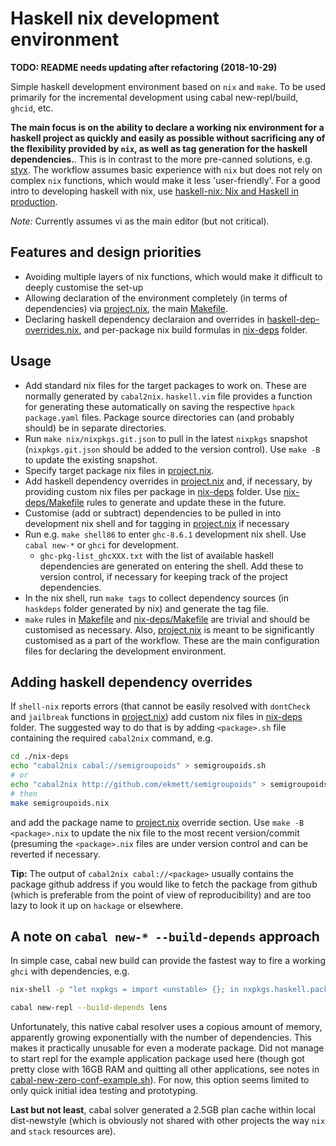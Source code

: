 # Haskell nix development environment

**TODO: README needs updating after refactoring (2018-10-29)**

Simple haskell development environment based on `nix` and `make`.
To be used primarily for the incremental development using cabal new-repl/build, `ghcid`, etc.

**The main focus is on the ability to declare a working nix environment for a haskell project as quickly and easily as possible without sacrificing any of the flexibility provided by `nix`, as well as tag generation for the haskell dependencies.**. This is in contrast to the more pre-canned solutions, e.g. [styx](https://github.com/jyp/styx/). The workflow assumes basic experience with `nix` but does not rely on complex `nix` functions, which would make it less 'user-friendly'. For a good intro to developing haskell with nix, use [haskell-nix: Nix and Haskell in production](https://github.com/Gabriel439/haskell-nix).

*Note:* Currently assumes vi as the main editor (but not critical).

## Features and design priorities
* Avoiding multiple layers of nix functions, which would make it difficult to deeply customise the set-up
* Allowing declaration of the environment completely (in terms of dependencies) via [project.nix](./project.nix), the main [Makefile](./Makefile).
* Declaring haskell dependency declaraion and overrides in [haskell-dep-overrides.nix](./haskell-dep-overrides.nix), and per-package nix build formulas in [nix-deps](./nix-deps/) folder.

## Usage
* Add standard nix files for the target packages to work on. These are normally generated by `cabal2nix`. `haskell.vim` file provides a function for generating these automatically on saving the respective `hpack` `package.yaml` files. Package source directories can (and probably should) be in separate directories.
* Run `make nix/nixpkgs.git.json` to pull in the latest `nixpkgs` snapshot (`nixpkgs.git.json` should be added to the version control). Use `make -B` to update the existing snapshot.
* Specify target package nix files in [project.nix](./project.nix).
* Add haskell dependency overrides in [project.nix](./project.nix) and, if necessary, by providing custom nix files per package in [nix-deps](./nix-deps/) folder. Use [nix-deps/Makefile](./nix-deps/Makefile) rules to generate and update these in the future.
* Customise (add or subtract) dependencies to be pulled in into development nix shell and for tagging in [project.nix](./project.nix) if necessary
* Run e.g. `make shell86` to enter `ghc-8.6.1` development nix shell. Use `cabal new-*` or `ghci` for development.
  - `ghc-pkg-list_ghcXXX.txt` with the list of available haskell dependencies are generated on entering the shell. Add these to version control, if necessary for keeping track of the project dependencies.
* In the nix shell, run `make tags` to collect dependency sources (in `haskdeps` folder generated by nix) and generate the tag file.
* `make` rules in [Makefile](./Makefile) and [nix-deps/Makefile](./nix-deps/Makefile) are trivial and should be customised as necessary. Also, [project.nix](./project.nix) is meant to be significantly customised as a part of the workflow. These are the main configuration files for declaring the development environment.


## Adding haskell dependency overrides

If `shell-nix` reports errors (that cannot be easily resolved with `dontCheck` and `jailbreak` functions in [project.nix](./project.nix)) add custom nix files in [nix-deps](./nix-deps/) folder. The suggested way to do that is by adding `<package>.sh` file containing the required `cabal2nix` command, e.g.

```sh
cd ./nix-deps
echo "cabal2nix cabal://semigroupoids" > semigroupoids.sh
# or
echo "cabal2nix http://github.com/ekmett/semigroupoids" > semigroupoids.sh
# then
make semigroupoids.nix
```
and add the package name to [project.nix](./project.nix) override section.
Use `make -B <package>.nix` to update the nix file to the most recent version/commit (presuming the `<package>.nix` files are under version control and can be reverted if necessary.

**Tip:** The output of `cabal2nix cabal://<package>` usually contains the package github address if you would like to fetch the package from github (which is preferable from the point of view of reproducibility) and are too lazy to look it up on `hackage` or elsewhere.


## A note on `cabal new-* --build-depends` approach

In simple case, cabal new build can provide the fastest way to fire a working `ghci` with dependencies, e.g.

```sh
nix-shell -p "let nxpkgs = import <unstable> {}; in nxpkgs.haskell.packages.ghc861.ghcWithPackages (pkgs: with pkgs; [])"

cabal new-repl --build-depends lens
```

Unfortunately, this native cabal resolver uses a copious amount of memory, apparently growing exponentially with the number of dependencies. This makes it practically unusable for even a moderate package. Did not manage to start repl for the example application package used here (though got pretty close with 16GB RAM and quitting all other applications, see notes in [cabal-new-zero-conf-example.sh](./cabal-new-zero-conf-example.sh)). For now, this option seems limited to only quick initial idea testing and prototyping.

**Last but not least**, cabal solver generated a 2.5GB plan cache within local dist-newstyle (which is obviously not shared with other projects the way `nix` and `stack` resources are).

